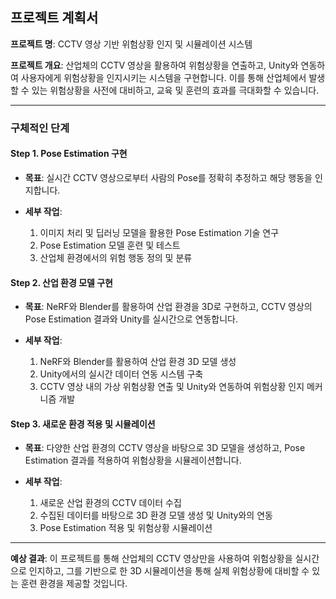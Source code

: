프로젝트 계획서
---

**프로젝트 명**: CCTV 영상 기반 위험상황 인지 및 시뮬레이션 시스템

**프로젝트 개요**: 
산업체의 CCTV 영상을 활용하여 위험상황을 연출하고, Unity와 연동하여 사용자에게 위험상황을 인지시키는 시스템을 구현합니다. 이를 통해 산업체에서 발생할 수 있는 위험상황을 사전에 대비하고, 교육 및 훈련의 효과를 극대화할 수 있습니다.

---

### **구체적인 단계**

#### **Step 1. Pose Estimation 구현**

- **목표**: 실시간 CCTV 영상으로부터 사람의 Pose를 정확히 추정하고 해당 행동을 인지합니다.
  
- **세부 작업**:
  1. 이미지 처리 및 딥러닝 모델을 활용한 Pose Estimation 기술 연구
  2. Pose Estimation 모델 훈련 및 테스트
  3. 산업체 환경에서의 위험 행동 정의 및 분류

#### **Step 2. 산업 환경 모델 구현**

- **목표**: NeRF와 Blender를 활용하여 산업 환경을 3D로 구현하고, CCTV 영상의 Pose Estimation 결과와 Unity를 실시간으로 연동합니다.

- **세부 작업**:
  1. NeRF와 Blender를 활용하여 산업 환경 3D 모델 생성
  2. Unity에서의 실시간 데이터 연동 시스템 구축
  3. CCTV 영상 내의 가상 위험상황 연출 및 Unity와 연동하여 위험상황 인지 메커니즘 개발

#### **Step 3. 새로운 환경 적용 및 시뮬레이션**

- **목표**: 다양한 산업 환경의 CCTV 영상을 바탕으로 3D 모델을 생성하고, Pose Estimation 결과를 적용하여 위험상황을 시뮬레이션합니다.

- **세부 작업**:
  1. 새로운 산업 환경의 CCTV 데이터 수집
  2. 수집된 데이터를 바탕으로 3D 환경 모델 생성 및 Unity와의 연동
  3. Pose Estimation 적용 및 위험상황 시뮬레이션

---

**예상 결과**: 
이 프로젝트를 통해 산업체의 CCTV 영상만을 사용하여 위험상황을 실시간으로 인지하고, 그를 기반으로 한 3D 시뮬레이션을 통해 실제 위험상황에 대비할 수 있는 훈련 환경을 제공할 것입니다.